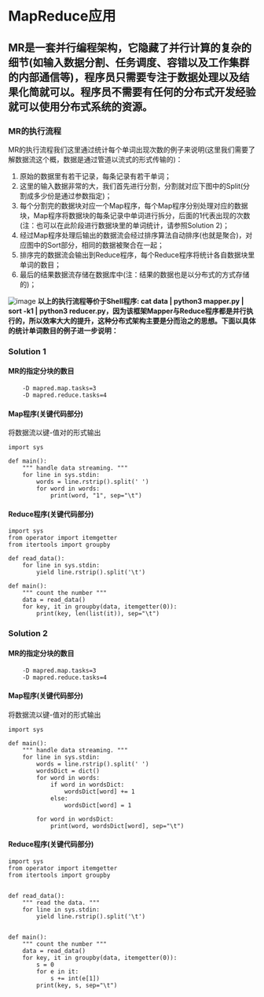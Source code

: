 # MapReduce应用

## MR是一套并行编程架构，它隐藏了并行计算的复杂的细节(如输入数据分割、任务调度、容错以及工作集群的内部通信等)，程序员只需要专注于数据处理以及结果化简就可以。程序员不需要有任何的分布式开发经验就可以使用分布式系统的资源。


### MR的执行流程
MR的执行流程我们这里通过统计每个单词出现次数的例子来说明(这里我们需要了解数据流这个概，数据是通过管道以流式的形式传输的)：
1. 原始的数据里有若干记录，每条记录有若干单词；
2. 这里的输入数据非常的大，我们首先进行分割，分割就对应下图中的Split(分割成多少份是通过参数指定)；
3. 每个分割完的数据块对应一个Map程序，每个Map程序分别处理对应的数据块，Map程序将数据块的每条记录中单词进行拆分，后面的1代表出现的次数(注：也可以在此阶段进行数据块里的单词统计，请参照Solution 2)；
4. 经过Map程序处理后输出的数据流会经过排序算法自动排序(也就是聚合)，对应图中的Sort部分，相同的数据被聚合在一起；
5. 排序完的数据流会输出到Reduce程序，每个Reduce程序将统计各自数据块里单词的数目；
6. 最后的结果数据流存储在数据库中(注：结果的数据也是以分布式的方式存储的)；


![image](https://github.com/ButBueatiful/dotvim/raw/master/screenshots/vim-screenshot.jpg)
**以上的执行流程等价于Shell程序: cat data | python3 mapper.py | sort -k1 | python3 reducer.py，因为该框架Mapper与Reduce程序都是并行执行的，所以效率大大的提升，这种分布式架构主要是分而治之的思想。下面以具体的统计单词数目的例子进一步说明：**

### Solution 1
#### MR的指定分块的数目
```
    -D mapred.map.tasks=3
    -D mapred.reduce.tasks=4
```

#### Map程序(关键代码部分)
将数据流以键-值对的形式输出
```
import sys

def main():
    """ handle data streaming. """
    for line in sys.stdin:
        words = line.rstrip().split(' ')
        for word in words:
            print(word, "1", sep="\t")
```

#### Reduce程序(关键代码部分)

```
import sys
from operator import itemgetter
from itertools import groupby

def read_data():
    for line in sys.stdin:
        yield line.rstrip().split('\t')

def main():
    """ count the number """
    data = read_data()
    for key, it in groupby(data, itemgetter(0)):
        print(key, len(list(it)), sep="\t")
```



### Solution 2



#### MR的指定分块的数目
```
    -D mapred.map.tasks=3
    -D mapred.reduce.tasks=4
```

#### Map程序(关键代码部分)
将数据流以键-值对的形式输出
```
import sys

def main():
    """ handle data streaming. """
    for line in sys.stdin:
        words = line.rstrip().split(' ')
        wordsDict = dict()
        for word in words:
            if word in wordsDict:
                wordsDict[word] += 1
            else:
                wordsDict[word] = 1
        
        for word in wordsDict:
            print(word, wordsDict[word], sep="\t")
```

#### Reduce程序(关键代码部分)
```
import sys
from operator import itemgetter
from itertools import groupby


def read_data():
    """ read the data. """
    for line in sys.stdin:
        yield line.rstrip().split('\t')


def main():
    """ count the number """
    data = read_data()
    for key, it in groupby(data, itemgetter(0)):
        s = 0
        for e in it:
            s += int(e[1])
        print(key, s, sep="\t")
```
